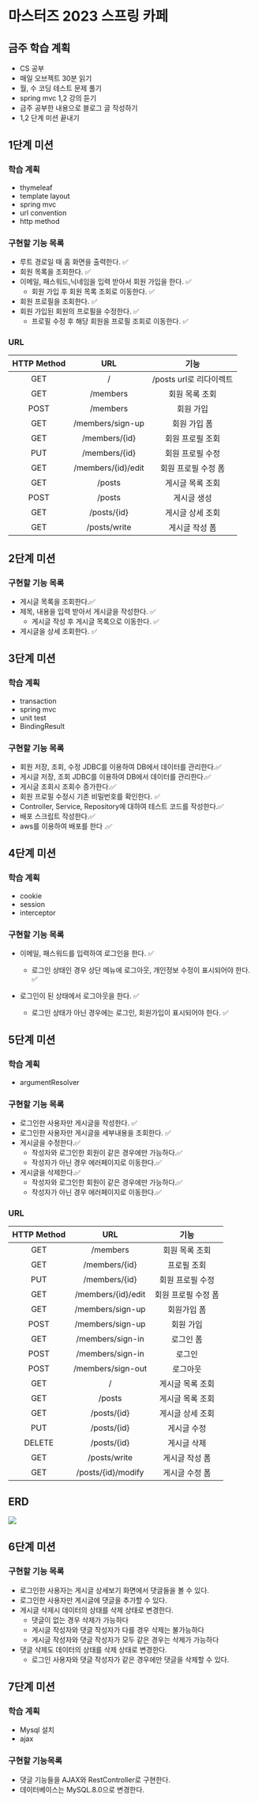 # 마스터즈 2023 스프링 카페

## 금주 학습 계획

- CS 공부
- 매일 오브젝트 30분 읽기
- 월, 수 코딩 테스트 문제 풀기
- spring mvc 1,2 강의 듣기
- 금주 공부한 내용으로 블로그 글 작성하기
- 1,2 단계 미션 끝내기

## 1단계 미션

### 학습 계획

- thymeleaf
- template layout
- spring mvc
- url convention
- http method

### 구현할 기능 목록

- 루트 경로일 때 홈 화면을 출력한다. ✅
- 회원 목록을 조회한다. ✅
- 이메일, 패스워드,닉네임을 입력 받아서 회원 가입을 한다. ✅
  - 회원 가입 후 회원 목록 조회로 이동한다. ✅
- 회원 프로필을 조회한다. ✅
- 회원 가입된 회원의 프로필을 수정한다. ✅
  - 프로필 수정 후 해당 회원을 프로필 조회로 이동한다. ✅

### URL

| HTTP Method |        URL         |          기능           |
| :---------: | :----------------: | :---------------------: |
|     GET     |         /          | /posts url로 리다이렉트 |
|     GET     |      /members      |     회원 목록 조회      |
|    POST     |      /members      |        회원 가입        |
|     GET     |  /members/sign-up  |      회원 가입 폼       |
|     GET     |   /members/{id}    |    회원 프로필 조회     |
|     PUT     |   /members/{id}    |    회원 프로필 수정     |
|     GET     | /members/{id}/edit |   회원 프로필 수정 폼   |
|     GET     |       /posts       |    게시글 목록 조회     |
|    POST     |       /posts       |       게시글 생성       |
|     GET     |    /posts/{id}     |    게시글 상세 조회     |
|     GET     |    /posts/write    |     게시글 작성 폼      |

## 2단계 미션

### 구현할 기능 목록

- 게시글 목록을 조회한다.✅
- 제목, 내용을 입력 받아서 게시글을 작성한다. ✅
  - 게시글 작성 후 게시글 목록으로 이동한다. ✅
- 게시글을 상세 조회한다. ✅

## 3단계 미션

### 학습 계획

- transaction
- spring mvc
- unit test
- BindingResult

### 구현할 기능 목록

- 회원 저장, 조회, 수정 JDBC를 이용하여 DB에서  데이터를 관리한다.✅
- 게시글 저장, 조회  JDBC를 이용하여 DB에서  데이터를 관리한다.✅
- 게시글 조회시 조회수 증가한다.✅
- 회원 프로필 수정시 기존 비밀번호를 확인한다. ✅
- Controller, Service, Repository에 대하여 테스트 코드를 작성한다.✅
- 배포 스크립트 작성한다.✅
- aws를 이용하여 배포를 한다 .✅

## 4단계 미션

### 학습 계획

- cookie
- session
- interceptor

### 구현할 기능 목록

- 이메일, 패스워드를 입력하여 로그인을 한다. ✅

  - 로그인 상태인 경우 상단 메뉴에 로그아웃, 개인정보 수정이 표시되어야 한다. ✅

- 로그인이 된 상태에서 로그아웃을 한다. ✅

  - 로그인 상태가 아닌 경우에는 로그인, 회원가입이 표시되어야 한다. ✅

## 5단계 미션

### 학습 계획

- argumentResolver

### 구현할 기능 목록

- 로그인한 사용자만 게시글을 작성한다. ✅
- 로그인한 사용자만 게시글을 세부내용을 조회한다. ✅
- 게시글을 수정한다.✅
  - 작성자와 로그인한 회원이 같은 경우에만 가능하다.✅
  - 작성자가 아닌 경우 에러페이지로 이동한다.✅
- 게시글을 삭제한다.✅
  - 작성자와 로그인한 회원이 같은 경우에만 가능하다.✅
  - 작성자가 아닌 경우 에러페이지로 이동한다.✅

### URL

| HTTP Method |        URL         |        기능         |
| :---------: | :----------------: | :-----------------: |
|     GET     |      /members      |   회원 목록 조회    |
|     GET     |   /members/{id}    |     프로필 조회     |
|     PUT     |   /members/{id}    |  회원 프로필 수정   |
|     GET     | /members/{id}/edit | 회원 프로필 수정 폼 |
|     GET     |  /members/sign-up  |     회원가입 폼     |
|    POST     |  /members/sign-up  |      회원 가입      |
|     GET     |  /members/sign-in  |      로그인 폼      |
|    POST     |  /members/sign-in  |       로그인        |
|    POST     | /members/sign-out  |      로그아웃       |
|     GET     |         /          |  게시글 목록 조회   |
|     GET     |       /posts       |  게시글 목록 조회   |
|     GET     |    /posts/{id}     |  게시글 상세 조회   |
|     PUT     |    /posts/{id}     |     게시글 수정     |
|   DELETE    |    /posts/{id}     |     게시글 삭제     |
|     GET     |    /posts/write    |   게시글 작성 폼    |
|     GET     | /posts/{id}/modify |   게시글 수정 폼    |

## ERD

![](https://lh3.googleusercontent.com/pw/AJFCJaX1UoZ5jdJMJwDiDhO9EiosHEKQFmXe7iRDzTr86gQ_o3uTDbf8guc501C8vvIFAThz7pBGQrYaE4dZZWVQP1OVZw7-25k3nmmOcSvGBtgdEsEw_3peBtlGsrtb28ecTIoapRc2YYcz0CAaZyKnPGnF=w714-h507-s-no?authuser=0)

## 6단계 미션

### 구현할 기능 목록

- 로그인한 사용자는 게시글 상세보기 화면에서 댓글들을 볼 수 있다.
- 로그인한 사용자만 게시글에 댓글을 추가할 수 있다.
- 게시글 삭제시 데이터의 상태를 삭제 상태로 변경한다.
  - 댓글이 없는 경우 삭제가 가능하다
  - 게시글 작성자와 댓글 작성자가 다를 경우 삭제는 불가능하다
  - 게시글 작성자와 댓글 작성자가 모두 같은 경우는 삭제가 가능하다
- 댓글 삭제도 데이터의 상태를 삭제 상태로 변경한다.
  - 로그인 사용자와 댓글 작성자가 같은 경우에만 댓글을 삭제할 수 있다.

## 7단계 미션

### 학습 계획

- Mysql 설치
- ajax

### 구현할 기능목록

- 댓글 기능들을 AJAX와 RestController로 구현한다.
- 데이터베이스는 MySQL.8.0으로 변경한다.
